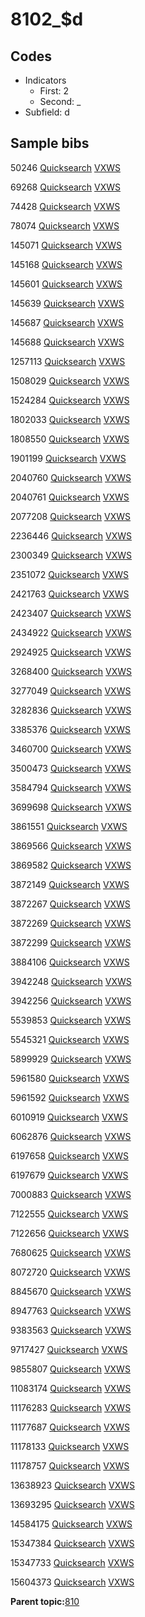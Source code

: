 # 8102\_$d

## Codes

-   Indicators
    -   First: 2
    -   Second: \_
-   Subfield: d

## Sample bibs

50246 [Quicksearch](https://search.library.yale.edu/catalog/50246) [VXWS](http://prodorbis.library.yale.edu:7014/vxws/GetHoldingsService?bibId=50246)

69268 [Quicksearch](https://search.library.yale.edu/catalog/69268) [VXWS](http://prodorbis.library.yale.edu:7014/vxws/GetHoldingsService?bibId=69268)

74428 [Quicksearch](https://search.library.yale.edu/catalog/74428) [VXWS](http://prodorbis.library.yale.edu:7014/vxws/GetHoldingsService?bibId=74428)

78074 [Quicksearch](https://search.library.yale.edu/catalog/78074) [VXWS](http://prodorbis.library.yale.edu:7014/vxws/GetHoldingsService?bibId=78074)

145071 [Quicksearch](https://search.library.yale.edu/catalog/145071) [VXWS](http://prodorbis.library.yale.edu:7014/vxws/GetHoldingsService?bibId=145071)

145168 [Quicksearch](https://search.library.yale.edu/catalog/145168) [VXWS](http://prodorbis.library.yale.edu:7014/vxws/GetHoldingsService?bibId=145168)

145601 [Quicksearch](https://search.library.yale.edu/catalog/145601) [VXWS](http://prodorbis.library.yale.edu:7014/vxws/GetHoldingsService?bibId=145601)

145639 [Quicksearch](https://search.library.yale.edu/catalog/145639) [VXWS](http://prodorbis.library.yale.edu:7014/vxws/GetHoldingsService?bibId=145639)

145687 [Quicksearch](https://search.library.yale.edu/catalog/145687) [VXWS](http://prodorbis.library.yale.edu:7014/vxws/GetHoldingsService?bibId=145687)

145688 [Quicksearch](https://search.library.yale.edu/catalog/145688) [VXWS](http://prodorbis.library.yale.edu:7014/vxws/GetHoldingsService?bibId=145688)

1257113 [Quicksearch](https://search.library.yale.edu/catalog/1257113) [VXWS](http://prodorbis.library.yale.edu:7014/vxws/GetHoldingsService?bibId=1257113)

1508029 [Quicksearch](https://search.library.yale.edu/catalog/1508029) [VXWS](http://prodorbis.library.yale.edu:7014/vxws/GetHoldingsService?bibId=1508029)

1524284 [Quicksearch](https://search.library.yale.edu/catalog/1524284) [VXWS](http://prodorbis.library.yale.edu:7014/vxws/GetHoldingsService?bibId=1524284)

1802033 [Quicksearch](https://search.library.yale.edu/catalog/1802033) [VXWS](http://prodorbis.library.yale.edu:7014/vxws/GetHoldingsService?bibId=1802033)

1808550 [Quicksearch](https://search.library.yale.edu/catalog/1808550) [VXWS](http://prodorbis.library.yale.edu:7014/vxws/GetHoldingsService?bibId=1808550)

1901199 [Quicksearch](https://search.library.yale.edu/catalog/1901199) [VXWS](http://prodorbis.library.yale.edu:7014/vxws/GetHoldingsService?bibId=1901199)

2040760 [Quicksearch](https://search.library.yale.edu/catalog/2040760) [VXWS](http://prodorbis.library.yale.edu:7014/vxws/GetHoldingsService?bibId=2040760)

2040761 [Quicksearch](https://search.library.yale.edu/catalog/2040761) [VXWS](http://prodorbis.library.yale.edu:7014/vxws/GetHoldingsService?bibId=2040761)

2077208 [Quicksearch](https://search.library.yale.edu/catalog/2077208) [VXWS](http://prodorbis.library.yale.edu:7014/vxws/GetHoldingsService?bibId=2077208)

2236446 [Quicksearch](https://search.library.yale.edu/catalog/2236446) [VXWS](http://prodorbis.library.yale.edu:7014/vxws/GetHoldingsService?bibId=2236446)

2300349 [Quicksearch](https://search.library.yale.edu/catalog/2300349) [VXWS](http://prodorbis.library.yale.edu:7014/vxws/GetHoldingsService?bibId=2300349)

2351072 [Quicksearch](https://search.library.yale.edu/catalog/2351072) [VXWS](http://prodorbis.library.yale.edu:7014/vxws/GetHoldingsService?bibId=2351072)

2421763 [Quicksearch](https://search.library.yale.edu/catalog/2421763) [VXWS](http://prodorbis.library.yale.edu:7014/vxws/GetHoldingsService?bibId=2421763)

2423407 [Quicksearch](https://search.library.yale.edu/catalog/2423407) [VXWS](http://prodorbis.library.yale.edu:7014/vxws/GetHoldingsService?bibId=2423407)

2434922 [Quicksearch](https://search.library.yale.edu/catalog/2434922) [VXWS](http://prodorbis.library.yale.edu:7014/vxws/GetHoldingsService?bibId=2434922)

2924925 [Quicksearch](https://search.library.yale.edu/catalog/2924925) [VXWS](http://prodorbis.library.yale.edu:7014/vxws/GetHoldingsService?bibId=2924925)

3268400 [Quicksearch](https://search.library.yale.edu/catalog/3268400) [VXWS](http://prodorbis.library.yale.edu:7014/vxws/GetHoldingsService?bibId=3268400)

3277049 [Quicksearch](https://search.library.yale.edu/catalog/3277049) [VXWS](http://prodorbis.library.yale.edu:7014/vxws/GetHoldingsService?bibId=3277049)

3282836 [Quicksearch](https://search.library.yale.edu/catalog/3282836) [VXWS](http://prodorbis.library.yale.edu:7014/vxws/GetHoldingsService?bibId=3282836)

3385376 [Quicksearch](https://search.library.yale.edu/catalog/3385376) [VXWS](http://prodorbis.library.yale.edu:7014/vxws/GetHoldingsService?bibId=3385376)

3460700 [Quicksearch](https://search.library.yale.edu/catalog/3460700) [VXWS](http://prodorbis.library.yale.edu:7014/vxws/GetHoldingsService?bibId=3460700)

3500473 [Quicksearch](https://search.library.yale.edu/catalog/3500473) [VXWS](http://prodorbis.library.yale.edu:7014/vxws/GetHoldingsService?bibId=3500473)

3584794 [Quicksearch](https://search.library.yale.edu/catalog/3584794) [VXWS](http://prodorbis.library.yale.edu:7014/vxws/GetHoldingsService?bibId=3584794)

3699698 [Quicksearch](https://search.library.yale.edu/catalog/3699698) [VXWS](http://prodorbis.library.yale.edu:7014/vxws/GetHoldingsService?bibId=3699698)

3861551 [Quicksearch](https://search.library.yale.edu/catalog/3861551) [VXWS](http://prodorbis.library.yale.edu:7014/vxws/GetHoldingsService?bibId=3861551)

3869566 [Quicksearch](https://search.library.yale.edu/catalog/3869566) [VXWS](http://prodorbis.library.yale.edu:7014/vxws/GetHoldingsService?bibId=3869566)

3869582 [Quicksearch](https://search.library.yale.edu/catalog/3869582) [VXWS](http://prodorbis.library.yale.edu:7014/vxws/GetHoldingsService?bibId=3869582)

3872149 [Quicksearch](https://search.library.yale.edu/catalog/3872149) [VXWS](http://prodorbis.library.yale.edu:7014/vxws/GetHoldingsService?bibId=3872149)

3872267 [Quicksearch](https://search.library.yale.edu/catalog/3872267) [VXWS](http://prodorbis.library.yale.edu:7014/vxws/GetHoldingsService?bibId=3872267)

3872269 [Quicksearch](https://search.library.yale.edu/catalog/3872269) [VXWS](http://prodorbis.library.yale.edu:7014/vxws/GetHoldingsService?bibId=3872269)

3872299 [Quicksearch](https://search.library.yale.edu/catalog/3872299) [VXWS](http://prodorbis.library.yale.edu:7014/vxws/GetHoldingsService?bibId=3872299)

3884106 [Quicksearch](https://search.library.yale.edu/catalog/3884106) [VXWS](http://prodorbis.library.yale.edu:7014/vxws/GetHoldingsService?bibId=3884106)

3942248 [Quicksearch](https://search.library.yale.edu/catalog/3942248) [VXWS](http://prodorbis.library.yale.edu:7014/vxws/GetHoldingsService?bibId=3942248)

3942256 [Quicksearch](https://search.library.yale.edu/catalog/3942256) [VXWS](http://prodorbis.library.yale.edu:7014/vxws/GetHoldingsService?bibId=3942256)

5539853 [Quicksearch](https://search.library.yale.edu/catalog/5539853) [VXWS](http://prodorbis.library.yale.edu:7014/vxws/GetHoldingsService?bibId=5539853)

5545321 [Quicksearch](https://search.library.yale.edu/catalog/5545321) [VXWS](http://prodorbis.library.yale.edu:7014/vxws/GetHoldingsService?bibId=5545321)

5899929 [Quicksearch](https://search.library.yale.edu/catalog/5899929) [VXWS](http://prodorbis.library.yale.edu:7014/vxws/GetHoldingsService?bibId=5899929)

5961580 [Quicksearch](https://search.library.yale.edu/catalog/5961580) [VXWS](http://prodorbis.library.yale.edu:7014/vxws/GetHoldingsService?bibId=5961580)

5961592 [Quicksearch](https://search.library.yale.edu/catalog/5961592) [VXWS](http://prodorbis.library.yale.edu:7014/vxws/GetHoldingsService?bibId=5961592)

6010919 [Quicksearch](https://search.library.yale.edu/catalog/6010919) [VXWS](http://prodorbis.library.yale.edu:7014/vxws/GetHoldingsService?bibId=6010919)

6062876 [Quicksearch](https://search.library.yale.edu/catalog/6062876) [VXWS](http://prodorbis.library.yale.edu:7014/vxws/GetHoldingsService?bibId=6062876)

6197658 [Quicksearch](https://search.library.yale.edu/catalog/6197658) [VXWS](http://prodorbis.library.yale.edu:7014/vxws/GetHoldingsService?bibId=6197658)

6197679 [Quicksearch](https://search.library.yale.edu/catalog/6197679) [VXWS](http://prodorbis.library.yale.edu:7014/vxws/GetHoldingsService?bibId=6197679)

7000883 [Quicksearch](https://search.library.yale.edu/catalog/7000883) [VXWS](http://prodorbis.library.yale.edu:7014/vxws/GetHoldingsService?bibId=7000883)

7122555 [Quicksearch](https://search.library.yale.edu/catalog/7122555) [VXWS](http://prodorbis.library.yale.edu:7014/vxws/GetHoldingsService?bibId=7122555)

7122656 [Quicksearch](https://search.library.yale.edu/catalog/7122656) [VXWS](http://prodorbis.library.yale.edu:7014/vxws/GetHoldingsService?bibId=7122656)

7680625 [Quicksearch](https://search.library.yale.edu/catalog/7680625) [VXWS](http://prodorbis.library.yale.edu:7014/vxws/GetHoldingsService?bibId=7680625)

8072720 [Quicksearch](https://search.library.yale.edu/catalog/8072720) [VXWS](http://prodorbis.library.yale.edu:7014/vxws/GetHoldingsService?bibId=8072720)

8845670 [Quicksearch](https://search.library.yale.edu/catalog/8845670) [VXWS](http://prodorbis.library.yale.edu:7014/vxws/GetHoldingsService?bibId=8845670)

8947763 [Quicksearch](https://search.library.yale.edu/catalog/8947763) [VXWS](http://prodorbis.library.yale.edu:7014/vxws/GetHoldingsService?bibId=8947763)

9383563 [Quicksearch](https://search.library.yale.edu/catalog/9383563) [VXWS](http://prodorbis.library.yale.edu:7014/vxws/GetHoldingsService?bibId=9383563)

9717427 [Quicksearch](https://search.library.yale.edu/catalog/9717427) [VXWS](http://prodorbis.library.yale.edu:7014/vxws/GetHoldingsService?bibId=9717427)

9855807 [Quicksearch](https://search.library.yale.edu/catalog/9855807) [VXWS](http://prodorbis.library.yale.edu:7014/vxws/GetHoldingsService?bibId=9855807)

11083174 [Quicksearch](https://search.library.yale.edu/catalog/11083174) [VXWS](http://prodorbis.library.yale.edu:7014/vxws/GetHoldingsService?bibId=11083174)

11176283 [Quicksearch](https://search.library.yale.edu/catalog/11176283) [VXWS](http://prodorbis.library.yale.edu:7014/vxws/GetHoldingsService?bibId=11176283)

11177687 [Quicksearch](https://search.library.yale.edu/catalog/11177687) [VXWS](http://prodorbis.library.yale.edu:7014/vxws/GetHoldingsService?bibId=11177687)

11178133 [Quicksearch](https://search.library.yale.edu/catalog/11178133) [VXWS](http://prodorbis.library.yale.edu:7014/vxws/GetHoldingsService?bibId=11178133)

11178757 [Quicksearch](https://search.library.yale.edu/catalog/11178757) [VXWS](http://prodorbis.library.yale.edu:7014/vxws/GetHoldingsService?bibId=11178757)

13638923 [Quicksearch](https://search.library.yale.edu/catalog/13638923) [VXWS](http://prodorbis.library.yale.edu:7014/vxws/GetHoldingsService?bibId=13638923)

13693295 [Quicksearch](https://search.library.yale.edu/catalog/13693295) [VXWS](http://prodorbis.library.yale.edu:7014/vxws/GetHoldingsService?bibId=13693295)

14584175 [Quicksearch](https://search.library.yale.edu/catalog/14584175) [VXWS](http://prodorbis.library.yale.edu:7014/vxws/GetHoldingsService?bibId=14584175)

15347384 [Quicksearch](https://search.library.yale.edu/catalog/15347384) [VXWS](http://prodorbis.library.yale.edu:7014/vxws/GetHoldingsService?bibId=15347384)

15347733 [Quicksearch](https://search.library.yale.edu/catalog/15347733) [VXWS](http://prodorbis.library.yale.edu:7014/vxws/GetHoldingsService?bibId=15347733)

15604373 [Quicksearch](https://search.library.yale.edu/catalog/15604373) [VXWS](http://prodorbis.library.yale.edu:7014/vxws/GetHoldingsService?bibId=15604373)

**Parent topic:**[810](../../tags/810/810.md)


